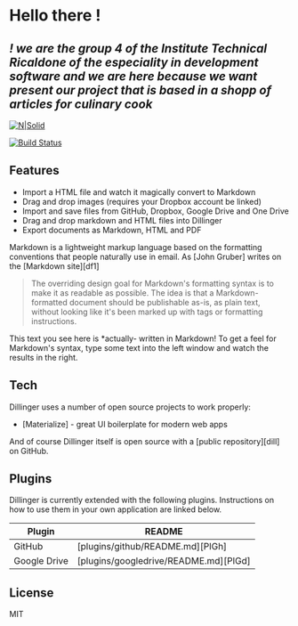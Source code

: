 # Hello there !
## _! we are the group 4 of the Institute Technical Ricaldone of the especiality in development software and we are here because we want present our project that is based in a shopp of articles for culinary cook_

[![N|Solid](https://ordinarycoders.com/_next/image?url=https%3A%2F%2Fd2gdtie5ivbdow.cloudfront.net%2Fmedia%2Fuser%2Fimages%2F4575.jpg&w=1080&q=75)](https://nodesource.com/products/nsolid)

[![Build Status](https://travis-ci.org/joemccann/dillinger.svg?branch=master)](https://travis-ci.org/joemccann/dillinger)

## Features

- Import a HTML file and watch it magically convert to Markdown
- Drag and drop images (requires your Dropbox account be linked)
- Import and save files from GitHub, Dropbox, Google Drive and One Drive
- Drag and drop markdown and HTML files into Dillinger
- Export documents as Markdown, HTML and PDF

Markdown is a lightweight markup language based on the formatting conventions
that people naturally use in email.
As [John Gruber] writes on the [Markdown site][df1]

> The overriding design goal for Markdown's
> formatting syntax is to make it as readable
> as possible. The idea is that a
> Markdown-formatted document should be
> publishable as-is, as plain text, without
> looking like it's been marked up with tags
> or formatting instructions.

This text you see here is *actually- written in Markdown! To get a feel
for Markdown's syntax, type some text into the left window and
watch the results in the right.

## Tech

Dillinger uses a number of open source projects to work properly:

- [Materialize] - great UI boilerplate for modern web apps


And of course Dillinger itself is open source with a [public repository][dill]
 on GitHub.


## Plugins

Dillinger is currently extended with the following plugins.
Instructions on how to use them in your own application are linked below.

| Plugin | README |
| ------ | ------ |
| GitHub | [plugins/github/README.md][PlGh] |
| Google Drive | [plugins/googledrive/README.md][PlGd] |

## License

MIT






